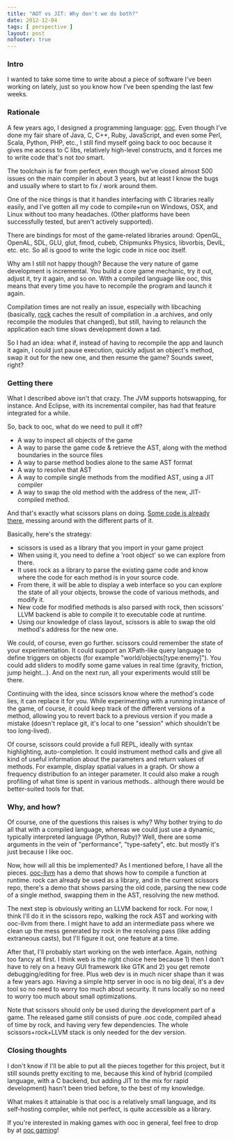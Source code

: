 ```yaml
---
title: "AOT vs JIT: Why don't we do both?"
date: 2012-12-04
tags: [ perspective ]
layout: post
nofooter: true
---
```


### Intro

I wanted to take some time to write about a piece of software I've been working
on lately, just so you know how I've been spending the last few weeks.

### Rationale

A few years ago, I designed a programming language:
[ooc](http://ooc-lang.org/). Even though I've done my fair share of Java, C,
C++, Ruby, JavaScript, and even some Perl, Scala, Python, PHP, etc., I still
find myself going back to ooc because it gives me access to C libs, relatively
high-level constructs, and it forces me to write code that's not *too* smart.

The toolchain is far from perfect, even though we've closed almost 500 issues
on the main compiler in about 3 years, but at least I know the bugs and usually
where to start to fix / work around them.

One of the nice things is that it handles interfacing with C libraries really
easily, and I've gotten all my code to compile+run on Windows, OSX, and Linux
without too many headaches. (Other platforms have been successfully tested, but
aren't actively supported).

There are bindings for most of the game-related libraries around: OpenGL,
OpenAL, SDL, GLU, glut, fmod, cubeb, Chipmunks Physics, libvorbis, DevIL, etc.
etc. So all is good to write the logic code in nice ooc itself.

Why am I still not happy though? Because the very nature of game development is
incremental.  You build a core game mechanic, try it out, adjust it, try it
again, and so on. With a compiled language like ooc, this means that every time
you have to recompile the program and launch it again.

Compilation times are not really an issue, especially with libcaching (basically,
[rock][rock] caches the result of compilation in .a archives, and only recompile
the modules that changed), but still, having to relaunch the application each
time slows development down a tad.

[rock]: https://github.com/nddrylliog/rock

So I had an idea: what if, instead of having to recompile the app and launch it
again, I could just pause execution, quickly adjust an object's method, swap it
out for the new one, and then resume the game? Sounds sweet, right?

### Getting there

What I described above isn't that crazy. The JVM supports hotswapping, for instance.
And Eclipse, with its incremental compiler, has had that feature integrated for
a while.

So, back to ooc, what do we need to pull it off?

  * A way to inspect all objects of the game
  * A way to parse the game code & retrieve the AST, along with the
    method boundaries in the source files
  * A way to parse method bodies alone to the same AST format
  * A way to resolve that AST
  * A way to compile single methods from the modified AST, using a 
    JIT compiler
  * A way to swap the old method with the address of the new, JIT-compiled
    method.

And that's exactly what scissors plans on doing. [Some code is already there][scis],
messing around with the different parts of it.

[scis]: https://github.com/nddrylliog/scissors

Basically, here's the strategy:

  * scissors is used as a library that you import in your game project
  * When using it, you need to define a 'root object' so we can explore from there.
  * It uses rock as a library to parse the existing game code and know where the
    code for each method is in your source code.
  * From there, it will be able to display a web interface so you can explore the
    state of all your objects, browse the code of various methods, and modify it.
  * New code for modified methods is also parsed with rock, then scissors' LLVM
    backend is able to compile it to executable code at runtime.
  * Using our knowledge of class layout, scissors is able to swap the old method's
    address for the new one.

We could, of course, even go further. scissors could remember the state of your
experimentation. It could support an XPath-like query language to define triggers on
objects (for example "world/objects[type:enemy]"). You could add sliders to modify
some game values in real time (gravity, friction, jump height...). And on the next
run, all your experiments would still be there.

Continuing with the idea, since scissors know where the method's code lies, it can
replace it for you. While experimenting with a running instance of the game, of course,
it could keep track of the different versions of a method, allowing you to revert
back to a previous version if you made a mistake (doesn't replace git, it's local to
one "session" which shouldn't be too long-lived).

Of course, scissors could provide a full REPL, ideally with syntax highlighting,
auto-completion. It could instrument method calls and give all kind of useful information
about the parameters and return values of methods. For example, display spatial values
in a graph. Or show a frequency distribution fo an integer parameter. It could also
make a rough profiling of what time is spent in various methods.. although there would
be better-suited tools for that.

### Why, and how?

Of course, one of the questions this raises is why? Why bother trying to do all that
with a compiled language, whereas we could just use a dynamic, typically interpreted
language (Python, Ruby)? Well, there are some arguments in the vein of "performance",
"type-safety", etc. but mostly it's just because I like ooc.

Now, how will all this be implemented? As I mentioned before, I have all the pieces.
[ooc-llvm][ooc-llvm] has a demo that shows how to compile a function at runtime. rock
can already be used as a library, and in the current scissors repo, there's a demo
that shows parsing the old code, parsing the new code of a single method, swapping
them in the AST, resolving the new method.

[ooc-llvm]: https://github.com/nddrylliog/ooc-llvm

The next step is obviously writing an LLVM backend for rock. For now, I think I'll
do it in the scissors repo, walking the rock AST and working with ooc-llvm from there.
I might have to add an intermediate pass where we clean up the mess generated by rock
in the resolving pass (like adding extraneous casts), but I'll figure it out, one feature
at a time.

After that, I'll probably start working on the web interface. Again, nothing too
fancy at first. I think web is the right choice here because 1) then I don't have to
rely on a heavy GUI framework like GTK and 2) you get remote debugging/editing for
free. Plus web dev is in much nicer shape than it was a few years ago. Having a simple
http server in ooc is no big deal, it's a dev tool so no need to worry too much about
security. It runs locally so no need to worry too much about small optimizations.

Note that scissors should only be used during the development part of a game. The
released game still consists of pure .ooc code, compiled ahead of time by rock, and
having very few dependencies. The whole scissors+rock+LLVM stack is only needed for the
dev version.

### Closing thoughts

I don't know if I'll be able to put all the pieces together for this project, but it
still sounds pretty exciting to me, because this kind of hybrid (compiled language,
with a C backend, but adding JIT to the mix for rapid development) hasn't been tried
before, to the best of my knowledge.

What makes it attainable is that ooc is a relatively small language, and its self-hosting
compiler, while not perfect, is quite accessible as a library.

If you're interested in making games with ooc in general, feel free to drop by
at [ooc gaming](http://oocgaming.org/)!

